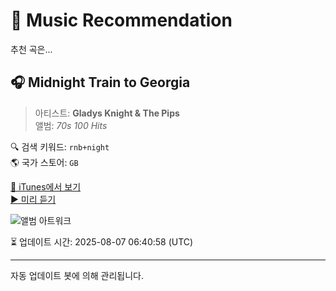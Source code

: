 
# 🎵 Music Recommendation

추천 곡은...

## 🎧 Midnight Train to Georgia  
> 아티스트: **Gladys Knight & The Pips**  
> 앨범: _70s 100 Hits_  

🔍 검색 키워드: `rnb+night`  
🌎 국가 스토어: `GB`

[🔗 iTunes에서 보기](https://music.apple.com/gb/album/midnight-train-to-georgia/355934056?i=355939109&uo=4)  
[▶️ 미리 듣기](https://audio-ssl.itunes.apple.com/itunes-assets/AudioPreview112/v4/1d/7a/98/1d7a982a-4b04-893a-c91e-1dabfdea95e0/mzaf_14831902933803229635.plus.aac.p.m4a)

![앨범 아트워크](https://is1-ssl.mzstatic.com/image/thumb/Music125/v4/08/07/56/0807561b-72ae-afd9-445c-616861584d0e/884977504354.jpg/100x100bb.jpg)

⏳ 업데이트 시간: 2025-08-07 06:40:58 (UTC)

---
자동 업데이트 봇에 의해 관리됩니다.
